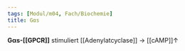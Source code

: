 ```yaml
---
tags: [Modul/m04, Fach/Biochemie]
title: Gαs
---
```

**Gαs-[[GPCR]]** stimuliert [[Adenylatcyclase]] → [[cAMP]]↑